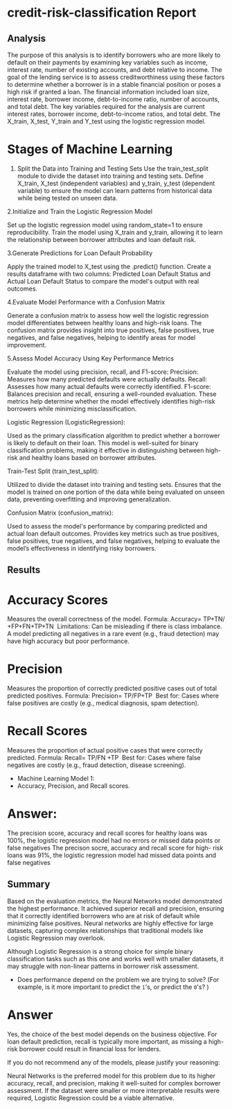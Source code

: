 # credit-risk-classification Report 

 ## Analysis 
The purpose of this analysis is to identify borrowers who are more likely to default on their payments by examining key variables such as income, interest rate, number of existing accounts, and debt relative to income. The goal of the lending service is to assess creditworthiness using these factors to determine whether a borrower is in a stable financial position or poses a high risk if granted a loan.
The financial information included loan size, interest rate, borrower income, debt-to-income ratio, number of accounts, and total debt. The key variables required for the analysis are current interest rates, borrower income, debt-to-income ratios, and total debt. The X_train, X_test, Y_train and Y_test using the logistic regression model. 


# Stages of Machine Learning
  
1. Split the Data into Training and Testing Sets
Use the train_test_split module to divide the dataset into training and testing sets.
Define X_train, X_test (independent variables) and y_train, y_test (dependent variable) to ensure the model can learn patterns from historical data while being tested on unseen data.

2.Initialize and Train the Logistic Regression Model

Set up the logistic regression model using random_state=1 to ensure reproducibility.
Train the model using X_train and y_train, allowing it to learn the relationship between borrower attributes and loan default risk.

3.Generate Predictions for Loan Default Probability

Apply the trained model to X_test using the .predict() function.
Create a results dataframe with two columns: Predicted Loan Default Status and Actual Loan Default Status to compare the model's output with real outcomes.

4.Evaluate Model Performance with a Confusion Matrix

Generate a confusion matrix to assess how well the logistic regression model differentiates between healthy loans and high-risk loans.
The confusion matrix provides insight into true positives, false positives, true negatives, and false negatives, helping to identify areas for model improvement.

5.Assess Model Accuracy Using Key Performance Metrics

Evaluate the model using precision, recall, and F1-score:
Precision: Measures how many predicted defaults were actually defaults.
Recall: Assesses how many actual defaults were correctly identified.
F1-score: Balances precision and recall, ensuring a well-rounded evaluation.
These metrics help determine whether the model effectively identifies high-risk borrowers while minimizing misclassification.

Logistic Regression (LogisticRegression):

Used as the primary classification algorithm to predict whether a borrower is likely to default on their loan.
This model is well-suited for binary classification problems, making it effective in distinguishing between high-risk and healthy loans based on borrower attributes.

Train-Test Split (train_test_split):

Utilized to divide the dataset into training and testing sets.
Ensures that the model is trained on one portion of the data while being evaluated on unseen data, preventing overfitting and improving generalization.


Confusion Matrix (confusion_matrix):

Used to assess the model's performance by comparing predicted and actual loan default outcomes.
Provides key metrics such as true positives, false positives, true negatives, and false negatives, helping to evaluate the model’s effectiveness in identifying risky borrowers.

## Results 

# Accuracy Scores
Measures the overall correctness of the model.
Formula:
Accuracy= 
TP+TN/
+FP+FN+TP+TN
​ 
Limitations:
Can be misleading if there is class imbalance.
A model predicting all negatives in a rare event (e.g., fraud detection) may have high accuracy but poor performance.

# Precision
Measures the proportion of correctly predicted positive cases out of total predicted positives.
Formula:
Precision= 
TP/FP+TP
​ 
Best for:
Cases where false positives are costly (e.g., medical diagnosis, spam detection).

# Recall Scores 
Measures the proportion of actual positive cases that were correctly predicted.
Formula:
Recall= 
TP/FN +TP
​
Best for:
Cases where false negatives are costly (e.g., fraud detection, disease screening).

* Machine Learning Model 1:
*  Accuracy, Precision, and Recall scores.
  # Answer:
The precision score, accuracy and recall scores for healthy loans was 100%, the logistic regression model had no errors or missed data points or false negatives
The precison socre, accuracy and recall score for high- risk loans was 91%, the logistic regression model had missed data points and false negatives 

## Summary 

Based on the evaluation metrics, the Neural Networks model demonstrated the highest performance.
It achieved superior recall and precision, ensuring that it correctly identified borrowers who are at risk of default while minimizing false positives.
Neural networks are highly effective for large datasets, capturing complex relationships that traditional models like Logistic Regression may overlook.

Although Logistic Regression is a strong choice for simple binary classification tasks such as this one and works well with smaller datasets, it may struggle with non-linear patterns in borrower risk assessment.

* Does performance depend on the problem we are trying to solve? (For example, is it more important to predict the `1`'s, or predict the `0`'s? )
# Answer 
Yes, the choice of the best model depends on the business objective.
For loan default prediction, recall is typically more important, as missing a high-risk borrower could result in financial loss for lenders.
   

If you do not recommend any of the models, please justify your reasoning:

Neural Networks is the preferred model for this problem due to its higher accuracy, recall, and precision, making it well-suited for complex borrower assessment.
If the dataset were smaller or more interpretable results were required, Logistic Regression could be a viable alternative.


